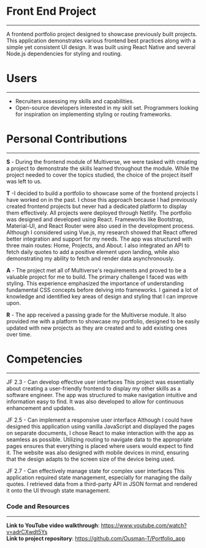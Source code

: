 # Front End Project
___
A frontend portfolio project designed to showcase previously built projects. This application demonstrates various frontend best practices along with a simple yet consistent UI design. It was built using React Native and several Node.js dependencies for styling and routing.

# Users
___
+ Recruiters assessing my skills and capabilities.
+ Open-source developers interested in my skill set.
Programmers looking for inspiration on implementing styling or routing frameworks.
# Personal Contributions
___
**S** - During the frontend module of Multiverse, we were tasked with creating a project to demonstrate the skills learned throughout the module. While the project needed to cover the topics studied, the choice of the project itself was left to us.

**T** -I decided to build a portfolio to showcase some of the frontend projects I have worked on in the past. I chose this approach because I had previously created frontend projects but never had a dedicated platform to display them effectively. All projects were deployed through Netlify. The portfolio was designed and developed using React. Frameworks like Bootstrap, Material-UI, and React Router were also used in the development process. Although I considered using Vue.js, my research showed that React offered better integration and support for my needs. The app was structured with three main routes: Home, Projects, and About. I also integrated an API to fetch daily quotes to add a positive element upon landing, while also demonstrating my ability to fetch and render data asynchronously.

**A** - The project met all of Multiverse's requirements and proved to be a valuable project for me to build. The primary challenge I faced was with styling. This experience emphasized the importance of understanding fundamental CSS concepts before delving into frameworks. I gained a lot of knowledge and identified key areas of design and styling that I can improve upon.

**R** - The app received a passing grade for the Multiverse module. It also provided me with a platform to showcase my portfolio, designed to be easily updated with new projects as they are created and to add existing ones over time.

# Competencies
___
JF 2.3 - Can develop effective user interfaces
This project was essentially about creating a user-friendly frontend to display my other skills as a software engineer. The app was structured to make navigation intuitive and information easy to find. It was also developed to allow for continuous enhancement and updates.

JF 2.5 - Can implement a responsive user interface
Although I could have designed this application using vanilla JavaScript and displayed the pages on separate documents, I chose React to make interaction with the app as seamless as possible. Utilizing routing to navigate data to the appropriate pages ensures that everything is placed where users would expect to find it. The website was also designed with mobile devices in mind, ensuring that the design adapts to the screen size of the device being used.

JF 2.7 - Can effectively manage state for complex user interfaces
This application required state management, especially for managing the daily quotes. I retrieved data from a third-party API in JSON format and rendered it onto the UI through state management.

### Code and Resources
___
**Link to YouTube video walkthrough**: https://www.youtube.com/watch?v=adrCXwdt5Ys <br/>
**Link to project repository**: https://github.com/Ousman-T/Portfolio_app